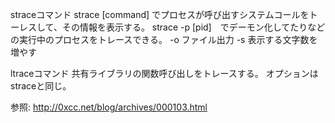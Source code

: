 straceコマンド
strace [command] でプロセスが呼び出すシステムコールをトーレスして、その情報を表示する。
strace -p [pid]　でデーモン化してたりなどの実行中のプロセスをトレースできる。
-o ファイル出力
-s 表示する文字数を増やす

ltraceコマンド
共有ライブラリの関数呼び出しをトレースする。
オプションはstraceと同じ。

参照: http://0xcc.net/blog/archives/000103.html
